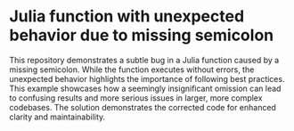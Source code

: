 # Julia function with unexpected behavior due to missing semicolon

This repository demonstrates a subtle bug in a Julia function caused by a missing semicolon. While the function executes without errors, the unexpected behavior highlights the importance of following best practices. This example showcases how a seemingly insignificant omission can lead to confusing results and more serious issues in larger, more complex codebases.  The solution demonstrates the corrected code for enhanced clarity and maintainability.